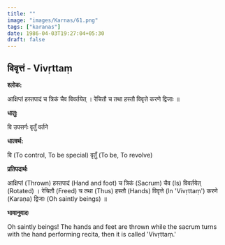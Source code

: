 ```yaml
---
title: ""
image: "images/Karnas/61.png"
tags: ["karanas"]
date: 1986-04-03T19:27:04+05:30
draft: false
---
```


## विवृत्तं - Vivṛttaṃ

**श्लोक:**

आक्षिप्तं हस्तपादं च त्रिकं चैव विवर्तयेत् । रेचितौ च तथा हस्तौ विवृत्ते करणे द्विजाः ॥

**धातुः**

वि उपसर्गः
वृतुँ वर्तने

**धात्वर्थ:**

वि (To control, To be special)
वृतुँ (To be, To revolve)

**प्रतिपदार्थः**

आक्षिप्तं (Thrown) हस्तपादं (Hand and foot) च त्रिकं (Sacrum) चैव (Is) विवर्तयेत् (Rotated) । रेचितौ (Freed) च तथा (Thus) हस्तौ (Hands) विवृत्ते (In 'Vivṛttaṃ') करणे (Karaṇa) द्विजाः (Oh saintly beings) ॥

**भावानुवादः**

Oh saintly beings! The hands and feet are thrown while the sacrum turns with the hand performing recita, then it is called 'Vivṛttaṃ.'
